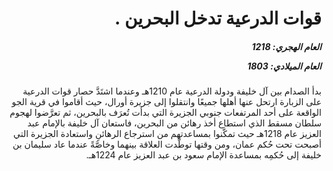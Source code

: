<h1 dir="rtl">قوات الدرعية تدخل البحرين .</h1>

<h5 dir="rtl">العام الهجري:  1218

العام الميلادي: 1803

</h5>

<p dir="rtl">بدأ الصدام بين آل خليفة ودولة الدرعية عام 1210هـ وعندما اشتَدَّ حصار قوات الدرعية على الزبارة ارتحل عنها أهلها جميعًا وانتقلوا إلى جزيرة أورال، حيث أقاموا في قرية الجو الواقعة على أحد المرتفعات جنوبي الجزيرة التي بدأت تُعرَف بالبحرين، ثم تعرَّضوا لهجوم سلطان مسقط الذي استطاع أخذ رهائن من البحرين، فاستعان آل خليفة بالإمام عبد العزيز عام 1218هـ حيث تمكَّنوا بمساعدتهم من استرجاع الرهائنِ واستعادة الجزيرة التي أصبحت تحت حُكم عمان، ومن وقتها توطَّدت العلاقة بينهما وخاصَّةً عندما عاد سليمان بن خليفة إلى حُكمِه بمساعدة الإمام سعود بن عبد العزيز عام 1224هـ.</p></br>
